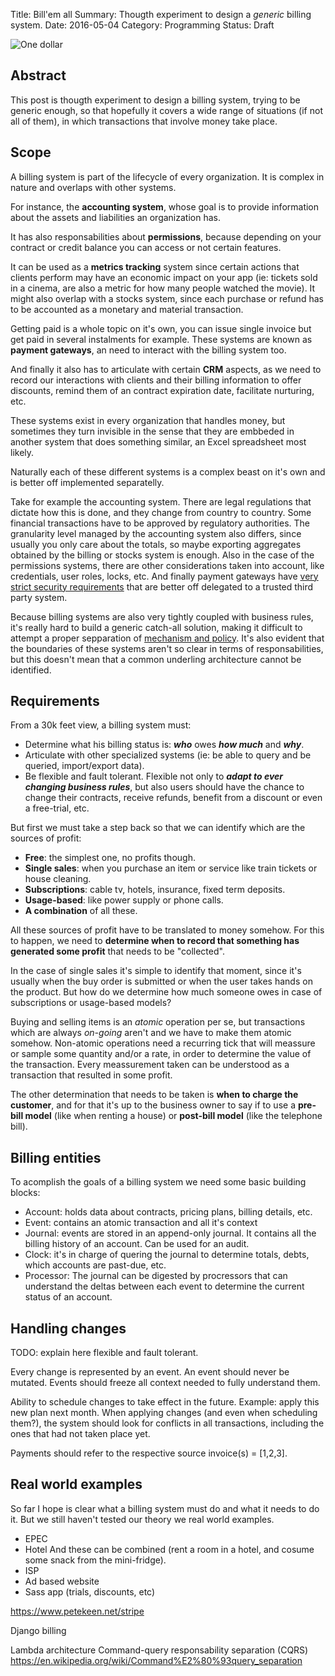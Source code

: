Title: Bill'em all
Summary: Thougth experiment to design a *generic* billing system.
Date: 2016-05-04
Category: Programming
Status: Draft


![One dollar](/images/one-dollar.jpg "One dollar")


## Abstract

This post is thougth experiment to design a billing system, trying to be generic
enough, so that hopefully it covers a wide range of situations (if not all of
them), in which transactions that involve money take place.


## Scope

A billing system is part of the lifecycle of every organization.
It is complex in nature and overlaps with other systems.

For instance, the **accounting system**, whose goal is to provide
information about the assets and liabilities an organization has.

It has also responsabilities about **permissions**, because depending on
your contract or credit balance you can access or not certain features.

It can be used as a **metrics tracking** system since certain
actions that clients perform may have an economic impact on your
app (ie: tickets sold in a cinema, are also a metric for how many people
watched the movie). It might also overlap with a stocks system, since each
purchase or refund has to be accounted as a monetary and material transaction.

Getting paid is a whole topic on it's own, you can issue single invoice
but get paid in several instalments for example. These systems are known as
**payment gateways**, an need to interact with the billing system too.

And finally it also has to articulate with certain **CRM** aspects,
as we need to record our interactions with clients and their billing information
to offer discounts, remind them of an contract expiration date, facilitate
nurturing, etc.

These systems exist in every organization that handles money,
but sometimes they turn invisible in the sense that they are embbeded in
another system that does something similar, an Excel spreadsheet most likely.

Naturally each of these different systems is a complex beast on it's own and is
better off implemented separatelly.

Take for example the accounting system. There are legal regulations that
dictate how this is done, and they change from country to country.
Some financial transactions have to be approved by regulatory authorities.
The granularity level managed by the accounting system also differs, since
usually you only care about the totals, so maybe exporting aggregates obtained
by the billing or stocks system is enough.
Also in the case of the permissions systems, there are other considerations
taken into account, like credentials, user roles, locks, etc.
And finally payment gateways have [very strict security requirements][1] that
are better off delegated to a trusted third party system.

Because billing systems are also very tightly coupled with business rules,
it's really hard to build a generic catch-all solution, making it difficult to
attempt a proper sepparation of [mechanism and policy][0]. It's also evident
that the boundaries of these systems aren't so clear in terms of
responsabilities, but this doesn't mean that a common underling architecture
cannot be identified.


## Requirements

From a 30k feet view, a billing system must:

* Determine what his billing status is: ***who*** owes ***how much*** and
  ***why***.
* Articulate with other specialized systems (ie: be able to query and be
  queried, import/export data).
* Be flexible and fault tolerant. Flexible not only to ***adapt to ever changing
  business rules***, but also users should have the chance to change their
  contracts, receive refunds, benefit from a discount or even a free-trial, etc.


But first we must take a step back so that we can identify which are the sources
of profit:

* **Free**: the simplest one, no profits though.
* **Single sales**: when you purchase an item or service like train tickets or
  house cleaning.
* **Subscriptions**: cable tv, hotels, insurance, fixed term deposits.
* **Usage-based**: like power supply or phone calls.
* **A combination** of all these.

All these sources of profit have to be translated to money somehow.
For this to happen, we need to **determine when to record that something has
generated some profit** that needs to be "collected".

In the case of single sales it's simple to identify that moment, since it's
usually when the buy order is submitted or when the user takes hands on the
product. But how do we determine how much someone owes in case of subscriptions
or usage-based models?

Buying and selling items is an *atomic* operation per se, but transactions which
are always *on-going* aren't and we have to make them atomic somehow. Non-atomic
operations need a recurring tick that will meassure or sample some quantity
and/or a rate, in order to determine the value of the transaction. Every
meassurement taken can be understood as a transaction that resulted in some
profit.

The other determination that needs to be taken is **when to charge the
customer**, and for that it's up to the business owner to say if to use a
**pre-bill model** (like when renting a house) or **post-bill model** (like the
telephone bill).


## Billing entities

To acomplish the goals of a billing system we need some basic building blocks:

* Account: holds data about contracts, pricing plans, billing details, etc.
* Event: contains an atomic transaction and all it's context
* Journal: events are stored in an append-only journal. It contains all the billing history of an account. Can be used for an audit.
* Clock: it's in charge of quering the journal to determine totals, debts, which accounts are past-due, etc.
* Processor: The journal can be digested by procressors that can understand
  the deltas between each event to determine the current status
  of an account.


## Handling changes
TODO: explain here flexible and fault tolerant.

Every change is represented by an event. An event should never be mutated.
Events should freeze all context needed to fully understand them.

Ability to schedule changes to take effect in the future. Example:
apply this new plan next month.
When applying changes (and even when scheduling them?), the system
should look for conflicts in all transactions, including the ones
that had not taken place yet.

Payments should refer to the respective source invoice(s) = [1,2,3].


## Real world examples

So far I hope is clear what a billing system must do and what it needs to do it.
But we still haven't tested our theory we real world examples.

- EPEC
- Hotel
And these can be combined (rent a room in a hotel, and cosume
some snack from the mini-fridge).
- ISP
- Ad based website
- Sass app (trials, discounts, etc)

https://www.petekeen.net/stripe

Django billing

Lambda architecture
Command-query responsability separation (CQRS)
https://en.wikipedia.org/wiki/Command%E2%80%93query_separation

[0]: http://www.machinalis.com/blog/separating-mechanism-from-policy/ "Separating mechanism from policy"
[1]: https://en.wikipedia.org/wiki/Payment_Card_Industry_Data_Security_Standard "PCI copliance"
